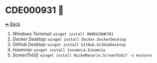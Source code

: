 # CDE000931 💼

[⬅ Back](./README.md)

1. _Windows Terminal_: `winget install 9N0DX20HK701`
2. _Docker Desktop_: `winget install Docker.DockerDesktop`
2. _GitHub Desktop_: `winget install GitHub.GitHubDesktop`
2. _Insomnia_: `winget install Insomnia.Insomnia`
2. _ScreenToGif_: `winget install NickeManarin.ScreenToGif -s msstore`
